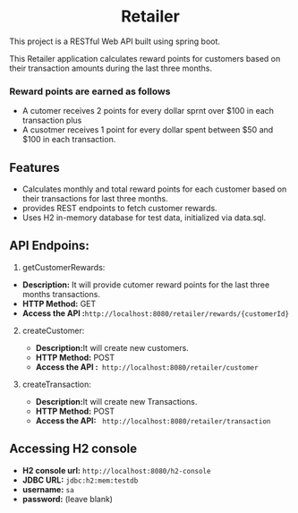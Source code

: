 <h1 align="center">Retailer</h1>
<p>This project is a RESTful Web API built using spring boot. </p>
<p>This Retailer application calculates reward points for customers based on their transaction amounts during the last three months.</p>
<h3>Reward points are earned as follows</h3>
<ul>
<li> A cutomer receives 2 points for every dollar sprnt over $100 in each transaction plus </li>
<li> A cusotmer receives 1 point for every dollar spent between $50 and $100 in each transaction.</li>
</ul>

<h2>Features</h2>
<ul>
   <li>Calculates monthly and total reward points for each customer based on their transactions for last three months.</li>
   <li>provides REST endpoints to fetch customer rewards.</li>
   <li>Uses H2 in-memory database for test data, initialized via data.sql.</li>
</ul>
<h2>API Endpoins:</h2>

   

1)  getCustomerRewards:
   <ul>
   <li><strong>Description:</strong> It will provide cutomer reward points for the last three months transactions.</li>
   <li><strong>HTTP Method:</strong> GET </li>
   <li><strong>Access the API :</strong><code>http://localhost:8080/retailer/rewards/{customerId} </code></li>
   </ul>   
   
2) createCustomer:
   <ul>
   <li><strong>Description:</strong>It will create new customers.</li>
   <li><strong>HTTP Method:</strong> POST</li>
   <li><strong>Access the API :</strong><code> http://localhost:8080/retailer/customer</code></li>
   </ul>
   
3) createTransaction:
   <ul>
   <li><strong>Description:</strong>It will create new Transactions.</li>
   <li><strong>HTTP Method:</strong> POST</li>
   <li><strong>Access the API:</strong> <code> http://localhost:8080/retailer/transaction</code></li>
   </ul>

<h2>Accessing H2 console</h2>
   <ul>
   <li><strong>H2 console url:</strong> <code>http://localhost:8080/h2-console</code></li>
   <li><strong>JDBC URL:</strong> <code>jdbc:h2:mem:testdb</code></li>
   <li><strong>username:</strong> <code>sa</code> </li>
   <li><strong>password:</strong> (leave blank) </li>
   </ul> 
